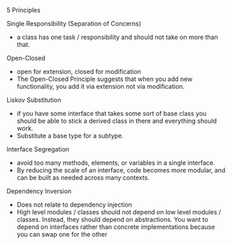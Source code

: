 5 Principles

Single Responsibility (Separation of Concerns)
- a class has one task / responsibility and should not take on more than that.

Open-Closed
- open for extension, closed for modification
- The Open-Closed Principle suggests that when you add new functionality, you add it via extension not via modification.

Liskov Substitution
- if you have some interface that takes some sort of base class you should be able
to stick a derived class in there and everything should work.
- Substitute a base type for a subtype.

Interface Segregation
- avoid too many methods, elements, or variables in a single interface.
- By reducing the scale of an interface, code becomes more modular, and can
be built as needed across many contexts.

Dependency Inversion
- Does not relate to dependency injection
- High level modules / classes should not depend on low level modules / classes. Instead,
they should depend on abstractions. You want to depend on interfaces rather than concrete
implementations because you can swap one for the other